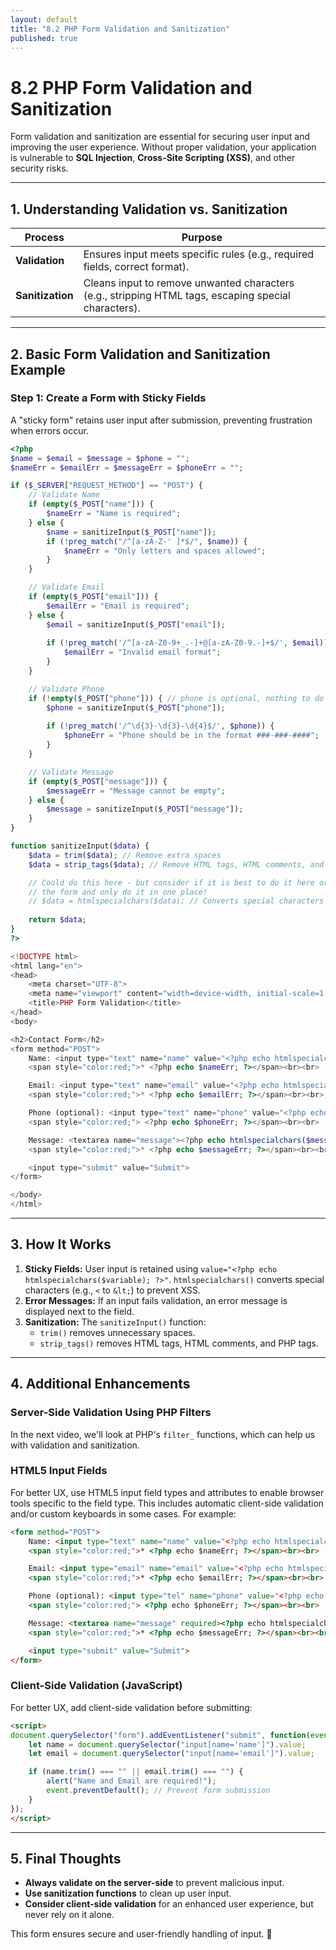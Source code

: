 ```yaml
---
layout: default
title: "8.2 PHP Form Validation and Sanitization"
published: true
---
```


# 8.2 PHP Form Validation and Sanitization

Form validation and sanitization are essential for securing user input and improving the user experience. Without proper validation, your application is vulnerable to **SQL Injection**, **Cross-Site Scripting (XSS)**, and other security risks.

---

## **1. Understanding Validation vs. Sanitization**

| **Process**     | **Purpose** |
|----------------|------------|
| **Validation**  | Ensures input meets specific rules (e.g., required fields, correct format). |
| **Sanitization** | Cleans input to remove unwanted characters (e.g., stripping HTML tags, escaping special characters). |

---

## **2. Basic Form Validation and Sanitization Example**

### **Step 1: Create a Form with Sticky Fields**

A "sticky form" retains user input after submission, preventing frustration when errors occur.

```php
<?php
$name = $email = $message = $phone = "";
$nameErr = $emailErr = $messageErr = $phoneErr = "";

if ($_SERVER["REQUEST_METHOD"] == "POST") {
    // Validate Name
    if (empty($_POST["name"])) {
        $nameErr = "Name is required";
    } else {
        $name = sanitizeInput($_POST["name"]);
        if (!preg_match("/^[a-zA-Z-' ]*$/", $name)) {
            $nameErr = "Only letters and spaces allowed";
        }
    }

    // Validate Email
    if (empty($_POST["email"])) {
        $emailErr = "Email is required";
    } else {
        $email = sanitizeInput($_POST["email"]);
        
        if (!preg_match('/^[a-zA-Z0-9+_.-]+@[a-zA-Z0-9.-]+$/', $email)) {
            $emailErr = "Invalid email format";
        }
    }

    // Validate Phone
    if (!empty($_POST["phone"])) { // phone is optional, nothing to do if it's empty
        $phone = sanitizeInput($_POST["phone"]);
        
        if (!preg_match('/^\d{3}-\d{3}-\d{4}$/', $phone)) {
            $phoneErr = "Phone should be in the format ###-###-####";
        }
    }

    // Validate Message
    if (empty($_POST["message"])) {
        $messageErr = "Message cannot be empty";
    } else {
        $message = sanitizeInput($_POST["message"]);
    }
}

function sanitizeInput($data) {
    $data = trim($data); // Remove extra spaces
    $data = strip_tags($data); // Remove HTML tags, HTML comments, and PHP tags

    // Could do this here - but consider if it is best to do it here or within
    // the form and only do it in one place!
    // $data = htmlspecialchars($data); // Converts special characters (e.g., < to &lt;) to prevent XSS.
    
    return $data;
}
?>

<!DOCTYPE html>
<html lang="en">
<head>
    <meta charset="UTF-8">
    <meta name="viewport" content="width=device-width, initial-scale=1.0">
    <title>PHP Form Validation</title>
</head>
<body>

<h2>Contact Form</h2>
<form method="POST">
    Name: <input type="text" name="name" value="<?php echo htmlspecialchars($name); ?>">
    <span style="color:red;">* <?php echo $nameErr; ?></span><br><br>

    Email: <input type="text" name="email" value="<?php echo htmlspecialchars($email); ?>">
    <span style="color:red;">* <?php echo $emailErr; ?></span><br><br>

    Phone (optional): <input type="text" name="phone" value="<?php echo htmlspecialchars($phone); ?>">
    <span style="color:red;"> <?php echo $phoneErr; ?></span><br><br>

    Message: <textarea name="message"><?php echo htmlspecialchars($message); ?></textarea>
    <span style="color:red;">* <?php echo $messageErr; ?></span><br><br>

    <input type="submit" value="Submit">
</form>

</body>
</html>
```

---

## **3. How It Works**

1. **Sticky Fields:** User input is retained using `value="<?php echo htmlspecialchars($variable); ?>"`. `htmlspecialchars()` converts special characters (e.g., `<` to `&lt;`) to prevent XSS.
2. **Error Messages:** If an input fails validation, an error message is displayed next to the field.
3. **Sanitization:** The `sanitizeInput()` function:
   - `trim()` removes unnecessary spaces.
   - `strip_tags()` removes HTML tags, HTML comments, and PHP tags.

---

## **4. Additional Enhancements**

### **Server-Side Validation Using PHP Filters**

In the next video, we'll look at PHP's `filter_` functions, which can help us with validation and sanitization.

### **HTML5 Input Fields**

For better UX, use HTML5 input field types and attributes to enable browser tools specific to the field type. This includes automatic client-side validation and/or custom keyboards in some cases. For example:

```html
<form method="POST">
    Name: <input type="text" name="name" value="<?php echo htmlspecialchars($name); ?>" required>
    <span style="color:red;">* <?php echo $nameErr; ?></span><br><br>

    Email: <input type="email" name="email" value="<?php echo htmlspecialchars($email); ?>" required>
    <span style="color:red;">* <?php echo $emailErr; ?></span><br><br>

    Phone (optional): <input type="tel" name="phone" value="<?php echo htmlspecialchars($phone); ?>" pattern="[0-9]{3}-[0-9]{3}-[0-9]{4}">
    <span style="color:red;"> <?php echo $phoneErr; ?></span><br><br>

    Message: <textarea name="message" required><?php echo htmlspecialchars($message); ?></textarea>
    <span style="color:red;">* <?php echo $messageErr; ?></span><br><br>

    <input type="submit" value="Submit">
</form>
```

### **Client-Side Validation (JavaScript)**

For better UX, add client-side validation before submitting:

```html
<script>
document.querySelector("form").addEventListener("submit", function(event) {
    let name = document.querySelector("input[name='name']").value;
    let email = document.querySelector("input[name='email']").value;

    if (name.trim() === "" || email.trim() === "") {
        alert("Name and Email are required!");
        event.preventDefault(); // Prevent form submission
    }
});
</script>
```

---

## **5. Final Thoughts**

- **Always validate on the server-side** to prevent malicious input.
- **Use sanitization functions** to clean up user input.
- **Consider client-side validation** for an enhanced user experience, but never rely on it alone.

This form ensures secure and user-friendly handling of input. 🚀
